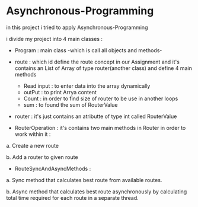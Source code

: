 # Asynchronous-Programming

in this project i tried to apply Asynchronous-Programming

i divide my project into 4 main classes :

* Program : main class -which is call all objects and methods-
* route : which id define the route concept in our Assignment and it's contains an List of Array of type router(another class) and define 4 main methods 

    * Read input : to enter data into the array dynamically 
    * outPut : to print Arrya content
    * Count : in order to  find size of router to be use in another loops 
    * sum : to found the sum of RouterValue

* router : it's just contains an atributte of type int called RouterValue 
* RouterOperation : it's contains two main methods in Router in order to work within it :

a. Create a new route

b. Add a router to given route

* RouteSyncAndAsyncMethods : 

a. Sync method that calculates best route from available routes.


b. Async method that calculates best route asynchronously by calculating total time
required for each route in a separate thread.
